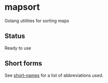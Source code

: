 # mapsort
Golang utilities for sorting maps

## Status
Ready to use

## Short forms
See [short-names](https://www.github.com/BluntSporks/short-names) for a list of abbreviations used.
